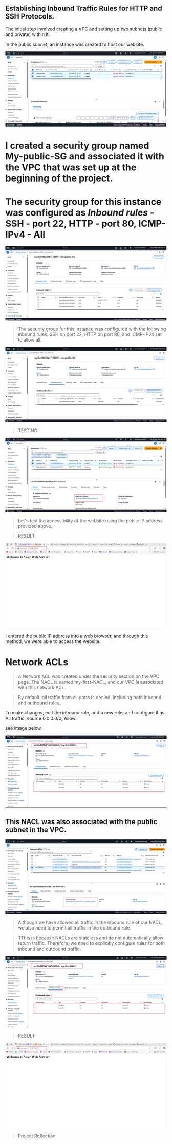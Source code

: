 
 ##  Establishing Inbound Traffic Rules for HTTP and SSH Protocols.

The initial step involved creating a VPC and setting up two subnets (public and private) within it.

In the public subnet, an instance was created to host our website.

![EC2](./img/1.%20EC2%20instance.png)

# I created a security group named My-public-SG and associated it with the VPC that was set up at the beginning of the project.


# The security group for this instance was configured as *Inbound rules* - SSH - port 22, HTTP - port 80,  ICMP-IPv4 - All

![SG-inbound](./img/2.%20Inbound%20rules.png)

> The security group for this instance was configured with the following inbound rules: SSH on port 22, HTTP on port 80, and ICMP-IPv4 set to allow all.

![SG-outbound](./img/3.%20Outbound%20rules.png)

> TESTING

![Public IP](./img/4.%20public%20IPv4.png)

> Let's test the accessibility of the website using the public IP address provided above.

> RESULT 

![Result](./img/5.%20rESULT.png)

I entered the public IP address into a web browser, and through this method, we were able to access the website.

# Network ACLs

> A Network ACL was created under the security section on the VPC page. The NACL is named my-first-NACL, and our VPC is associated with this network ACL.


>By default, all traffic from all ports is denied, including both inbound and outbound rules.

To make changes, edit the inbound rule, add a new rule, and configure it as All traffic, source 0.0.0.0/0, Allow.

see image below.

![NACLs](./img/7.%20cteate%20NACLs.png)


## This NACL was also associated with the public subnet in the VPC.

![SUNNET-NACLs](./img/9.%20subnet%20associated.png)

> Although we have allowed all traffic in the inbound rule of our NACL, we also need to permit all traffic in the outbound rule. 

> TThis is because NACLs are stateless and do not automatically allow return traffic. Therefore, we need to explicitly configure rules for both inbound and outbound traffic. 

![OUTBOUND-NACLs](./img/8.%20outband%20rule%20NACLs.png)

> RESULT

![Result](./img/5.%20rESULT.png)

> Project Reflection 

